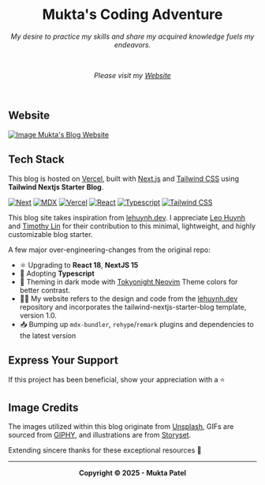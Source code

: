 <h1 align="center">Mukta's Coding Adventure</h1>
<p align="center"><i>My desire to practice my skills and share my acquired knowledge fuels my endeavors.</i></p>

<br>
<p align="center"><i>Please visit my <a href="https://mukta-techblog.vercel.app/">Website</a></i></p>
<br>

## Website

<a href="https://mukta-techblog.vercel.app/"><img src="https://raw.githubusercontent.com/Karhdo/karhdo.dev/main/public/static/images/projects/karhdo-blog.png" alt="Image Mukta's Blog Website" /></a>

## Tech Stack

This blog is hosted on [Vercel](https://vercel.com/), built with [Next.js](https://nextjs.org/) and [Tailwind CSS](https://tailwindcss.com/) using **Tailwind Nextjs Starter Blog**.

[![Next][Next.js]][Next-url] [![MDX][MDX]][MDX-url] [![Vercel][Vercel]][Vercel-url] [![React][React]][React-url] [![Typescript][Typescript]][Typescript-url] [![Tailwind CSS][Tailwind CSS]][Tailwind CSS-url]

This blog site takes inspiration from [lehuynh.dev](https://leohuynh.dev/). I appreciate [Leo Huynh](https://twitter.com/hta218_) and [Timothy Lin](https://twitter.com/timlrxx) for their contribution to this minimal, lightweight, and highly customizable blog starter.

A few major over-engineering-changes from the original repo:

- ⚛️ Upgrading to **React 18**, **NextJS 15**
- 🎉 Adopting **Typescript**
- 👀 Theming in dark mode with [Tokyonight Neovim](https://github.com/folke/tokyonight.nvim) Theme colors for better contrast.
- 👨‍💻 My website refers to the design and code from the [lehuynh.dev](https://leohuynh.dev/) repository and incorporates the tailwind-nextjs-starter-blog template, version 1.0.
- 📥 Bumping up `mdx-bundler`, `rehype`/`remark` plugins and dependencies to the latest version

## Express Your Support

If this project has been beneficial, show your appreciation with a ⭐

## Image Credits

The images utilized within this blog originate from [Unsplash](https://unsplash.com/), GIFs are sourced from [GIPHY](https://giphy.com/), and illustrations are from [Storyset](https://storyset.com/).

Extending sincere thanks for these exceptional resources 🙏

---

<p align="center"><b>Copyright © 2025 - Mukta Patel</b></p>

<!-- MARKDOWN LINKS & IMAGES -->
<!-- https://www.markdownguide.org/basic-syntax/#reference-style-links -->

[Next.js]: https://img.shields.io/badge/next.js-000000?style=for-the-badge&logo=nextdotjs&logoColor=white
[Next-url]: https://nextjs.org/
[Typescript]: https://img.shields.io/badge/TypeScript-3178C6?style=for-the-badge&logo=typescript&logoColor=white
[Typescript-url]: https://www.typescriptlang.org/
[Tailwind CSS]: https://img.shields.io/badge/Tailwind_CSS-38B2AC?style=for-the-badge&logo=tailwind-css&logoColor=white
[Tailwind CSS-url]: https://tailwindcss.com/
[MDX]: https://img.shields.io/badge/MDX-000000?style=for-the-badge&logo=mdx&logoColor=white
[MDX-url]: https://mdxjs.com/
[React]: https://img.shields.io/badge/React-20232A?style=for-the-badge&logo=react&logoColor=61DAFB
[React-url]: https://reactjs.org/
[Vercel]: https://img.shields.io/badge/Vercel-000000?style=for-the-badge&logo=vercel&logoColor=white
[Vercel-url]: https://vercel.com/
